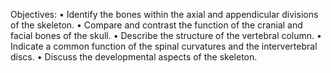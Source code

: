 
Objectives:
• Identify the bones within the axial and appendicular divisions of
the skeleton.
• Compare and contrast the function of the cranial and facial
bones of the skull.
• Describe the structure of the vertebral column.
• Indicate a common function of the spinal curvatures and the
intervertebral discs.
• Discuss the developmental aspects of the skeleton.